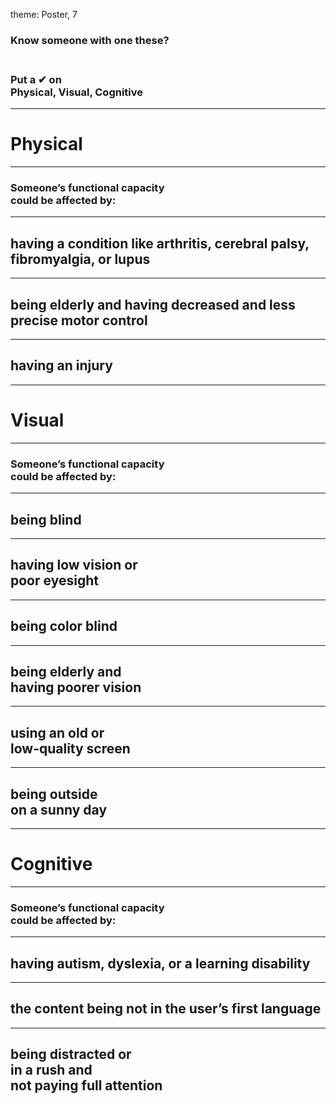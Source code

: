 theme: Poster, 7

### Know someone with one these?<br><br>
### Put a ✔ on<br>Physical, Visual, Cognitive

---

# Physical

---

### Someone’s functional capacity<br>could be affected by:

---

## having a condition like arthritis, cerebral palsy, fibromyalgia, or lupus

---

## being elderly and having decreased and less precise motor control

---

## having an injury

---

# Visual

---

### Someone’s functional capacity<br>could be affected by:

---

## being blind

---

## having low vision or<br>poor eyesight

---

## being color blind

---

## being elderly and<br>having poorer vision

---

## using an old or<br>low-quality screen

---

## being outside<br>on a sunny day

---

# Cognitive

---

### Someone’s functional capacity<br>could be affected by:

---

## having autism, dyslexia, or a learning disability

---

## the content being not in the user’s first language

---

## being distracted or<br>in a rush and<br>not paying full attention
